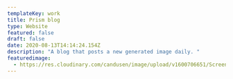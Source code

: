 ```yaml
---
templateKey: work
title: Prism blog
type: Website
featured: false
draft: false
date: 2020-08-13T14:14:24.154Z
description: "A blog that posts a new generated image daily. "
featuredimage:
  - https://res.cloudinary.com/candusen/image/upload/v1600706651/Screen_Shot_2020-09-21_at_12.42.41_PM_xcmrby.png
---
```


